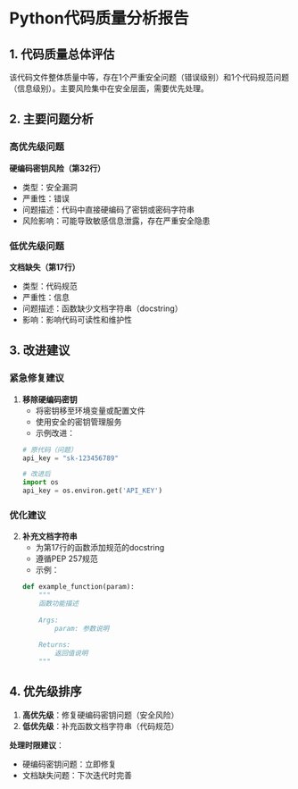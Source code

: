# Python代码质量分析报告

## 1. 代码质量总体评估
该代码文件整体质量中等，存在1个严重安全问题（错误级别）和1个代码规范问题（信息级别）。主要风险集中在安全层面，需要优先处理。

## 2. 主要问题分析

### 高优先级问题
**硬编码密钥风险（第32行）**
- 类型：安全漏洞
- 严重性：错误
- 问题描述：代码中直接硬编码了密钥或密码字符串
- 风险影响：可能导致敏感信息泄露，存在严重安全隐患

### 低优先级问题
**文档缺失（第17行）**
- 类型：代码规范
- 严重性：信息
- 问题描述：函数缺少文档字符串（docstring）
- 影响：影响代码可读性和维护性

## 3. 改进建议

### 紧急修复建议
1. **移除硬编码密钥**
   - 将密钥移至环境变量或配置文件
   - 使用安全的密钥管理服务
   - 示例改进：
   ```python
   # 原代码（问题）
   api_key = "sk-123456789"
   
   # 改进后
   import os
   api_key = os.environ.get('API_KEY')
   ```

### 优化建议
2. **补充文档字符串**
   - 为第17行的函数添加规范的docstring
   - 遵循PEP 257规范
   - 示例：
   ```python
   def example_function(param):
       """
       函数功能描述
       
       Args:
           param: 参数说明
           
       Returns:
           返回值说明
       """
   ```

## 4. 优先级排序
1. **高优先级**：修复硬编码密钥问题（安全风险）
2. **低优先级**：补充函数文档字符串（代码规范）

**处理时限建议**：
- 硬编码密钥问题：立即修复
- 文档缺失问题：下次迭代时完善